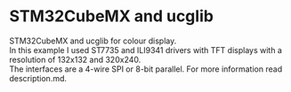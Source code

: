 # STM32CubeMX and ucglib
STM32CubeMX and ucglib for colour display.  
In this example I used ST7735 and ILI9341 drivers with TFT displays with a resolution of 132x132 and 320x240.  
The interfaces are a 4-wire SPI or 8-bit parallel.
For more information read description.md.
